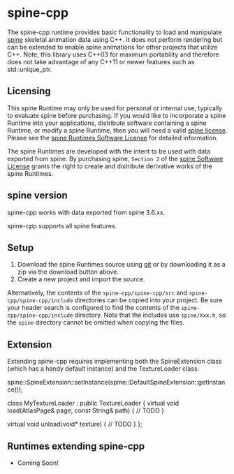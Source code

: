 # spine-cpp

The spine-cpp runtime provides basic functionality to load and manipulate [spine](http://esotericsoftware.com) skeletal animation data using C++. It does not perform rendering but can be extended to enable spine animations for other projects that utilize C++. Note, this library uses C++03 for maximum portability and therefore does not take advantage of any C++11 or newer features such as std::unique_ptr.

## Licensing

This spine Runtime may only be used for personal or internal use, typically to evaluate spine before purchasing. If you would like to incorporate a spine Runtime into your applications, distribute software containing a spine Runtime, or modify a spine Runtime, then you will need a valid [spine license](https://esotericsoftware.com/spine-purchase). Please see the [spine Runtimes Software License](http://esotericsoftware.com/git/spine-runtimes/blob/LICENSE) for detailed information.

The spine Runtimes are developed with the intent to be used with data exported from spine. By purchasing spine, `Section 2` of the [spine Software License](https://esotericsoftware.com/files/license.txt) grants the right to create and distribute derivative works of the spine Runtimes.

## spine version

spine-cpp works with data exported from spine 3.6.xx.

spine-cpp supports all spine features.

## Setup

1. Download the spine Runtimes source using [git](https://help.github.com/articles/set-up-git) or by downloading it as a zip via the download button above.
2. Create a new project and import the source.

Alternatively, the contents of the `spine-cpp/spine-cpp/src` and `spine-cpp/spine-cpp/include` directories can be copied into your project. Be sure your header search is configured to find the contents of the `spine-cpp/spine-cpp/include` directory. Note that the includes use `spine/Xxx.h`, so the `spine` directory cannot be omitted when copying the files.

## Extension

Extending spine-cpp requires implementing both the SpineExtension class (which has a handy default instance) and the TextureLoader class:

spine::SpineExtension::setInstance(spine::DefaultSpineExtension::getInstance());

class MyTextureLoader : public TextureLoader
{
  virtual void load(AtlasPage& page, const String& path) { // TODO }

  virtual void unload(void* texture) { // TODO }
};

## Runtimes extending spine-cpp

- Coming Soon!
